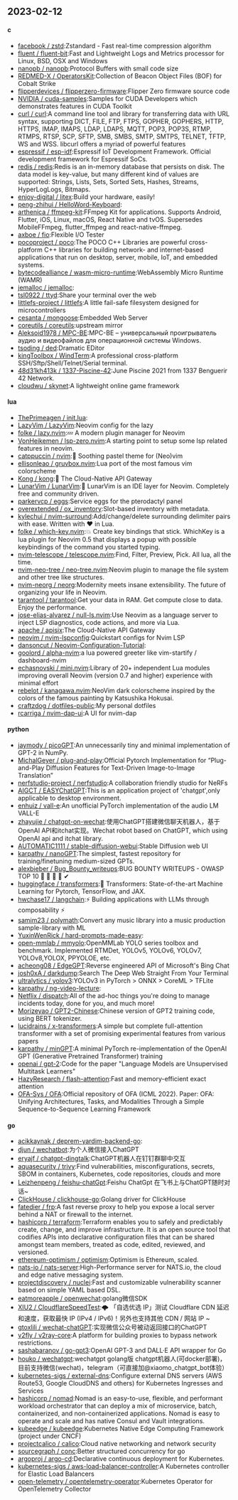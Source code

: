 ## 2023-02-12

#### c
* [facebook / zstd](https://github.com/facebook/zstd):Zstandard - Fast real-time compression algorithm
* [fluent / fluent-bit](https://github.com/fluent/fluent-bit):Fast and Lightweight Logs and Metrics processor for Linux, BSD, OSX and Windows
* [nanopb / nanopb](https://github.com/nanopb/nanopb):Protocol Buffers with small code size
* [REDMED-X / OperatorsKit](https://github.com/REDMED-X/OperatorsKit):Collection of Beacon Object Files (BOF) for Cobalt Strike
* [flipperdevices / flipperzero-firmware](https://github.com/flipperdevices/flipperzero-firmware):Flipper Zero firmware source code
* [NVIDIA / cuda-samples](https://github.com/NVIDIA/cuda-samples):Samples for CUDA Developers which demonstrates features in CUDA Toolkit
* [curl / curl](https://github.com/curl/curl):A command line tool and library for transferring data with URL syntax, supporting DICT, FILE, FTP, FTPS, GOPHER, GOPHERS, HTTP, HTTPS, IMAP, IMAPS, LDAP, LDAPS, MQTT, POP3, POP3S, RTMP, RTMPS, RTSP, SCP, SFTP, SMB, SMBS, SMTP, SMTPS, TELNET, TFTP, WS and WSS. libcurl offers a myriad of powerful features
* [espressif / esp-idf](https://github.com/espressif/esp-idf):Espressif IoT Development Framework. Official development framework for Espressif SoCs.
* [redis / redis](https://github.com/redis/redis):Redis is an in-memory database that persists on disk. The data model is key-value, but many different kind of values are supported: Strings, Lists, Sets, Sorted Sets, Hashes, Streams, HyperLogLogs, Bitmaps.
* [enjoy-digital / litex](https://github.com/enjoy-digital/litex):Build your hardware, easily!
* [peng-zhihui / HelloWord-Keyboard](https://github.com/peng-zhihui/HelloWord-Keyboard):
* [arthenica / ffmpeg-kit](https://github.com/arthenica/ffmpeg-kit):FFmpeg Kit for applications. Supports Android, Flutter, iOS, Linux, macOS, React Native and tvOS. Supersedes MobileFFmpeg, flutter_ffmpeg and react-native-ffmpeg.
* [axboe / fio](https://github.com/axboe/fio):Flexible I/O Tester
* [pocoproject / poco](https://github.com/pocoproject/poco):The POCO C++ Libraries are powerful cross-platform C++ libraries for building network- and internet-based applications that run on desktop, server, mobile, IoT, and embedded systems.
* [bytecodealliance / wasm-micro-runtime](https://github.com/bytecodealliance/wasm-micro-runtime):WebAssembly Micro Runtime (WAMR)
* [jemalloc / jemalloc](https://github.com/jemalloc/jemalloc):
* [tsl0922 / ttyd](https://github.com/tsl0922/ttyd):Share your terminal over the web
* [littlefs-project / littlefs](https://github.com/littlefs-project/littlefs):A little fail-safe filesystem designed for microcontrollers
* [cesanta / mongoose](https://github.com/cesanta/mongoose):Embedded Web Server
* [coreutils / coreutils](https://github.com/coreutils/coreutils):upstream mirror
* [Aleksoid1978 / MPC-BE](https://github.com/Aleksoid1978/MPC-BE):MPC-BE – универсальный проигрыватель аудио и видеофайлов для операционной системы Windows.
* [tsoding / ded](https://github.com/tsoding/ded):Dramatic EDitor
* [kingToolbox / WindTerm](https://github.com/kingToolbox/WindTerm):A professional cross-platform SSH/Sftp/Shell/Telnet/Serial terminal.
* [48d31kh413k / 1337-Piscine-42](https://github.com/48d31kh413k/1337-Piscine-42):June Piscine 2021 from 1337 Benguerir 42 Network.
* [cloudwu / skynet](https://github.com/cloudwu/skynet):A lightweight online game framework

#### lua
* [ThePrimeagen / init.lua](https://github.com/ThePrimeagen/init.lua):
* [LazyVim / LazyVim](https://github.com/LazyVim/LazyVim):Neovim config for the lazy
* [folke / lazy.nvim](https://github.com/folke/lazy.nvim):💤
A modern plugin manager for Neovim
* [VonHeikemen / lsp-zero.nvim](https://github.com/VonHeikemen/lsp-zero.nvim):A starting point to setup some lsp related features in neovim.
* [catppuccin / nvim](https://github.com/catppuccin/nvim):🍨
Soothing pastel theme for (Neo)vim
* [ellisonleao / gruvbox.nvim](https://github.com/ellisonleao/gruvbox.nvim):Lua port of the most famous vim colorscheme
* [Kong / kong](https://github.com/Kong/kong):🦍
The Cloud-Native API Gateway
* [LunarVim / LunarVim](https://github.com/LunarVim/LunarVim):🌙
LunarVim is an IDE layer for Neovim. Completely free and community driven.
* [parkervcp / eggs](https://github.com/parkervcp/eggs):Service eggs for the pterodactyl panel
* [overextended / ox_inventory](https://github.com/overextended/ox_inventory):Slot-based inventory with metadata.
* [kylechui / nvim-surround](https://github.com/kylechui/nvim-surround):Add/change/delete surrounding delimiter pairs with ease. Written with
❤️
in Lua.
* [folke / which-key.nvim](https://github.com/folke/which-key.nvim):💥
Create key bindings that stick. WhichKey is a lua plugin for Neovim 0.5 that displays a popup with possible keybindings of the command you started typing.
* [nvim-telescope / telescope.nvim](https://github.com/nvim-telescope/telescope.nvim):Find, Filter, Preview, Pick. All lua, all the time.
* [nvim-neo-tree / neo-tree.nvim](https://github.com/nvim-neo-tree/neo-tree.nvim):Neovim plugin to manage the file system and other tree like structures.
* [nvim-neorg / neorg](https://github.com/nvim-neorg/neorg):Modernity meets insane extensibility. The future of organizing your life in Neovim.
* [tarantool / tarantool](https://github.com/tarantool/tarantool):Get your data in RAM. Get compute close to data. Enjoy the performance.
* [jose-elias-alvarez / null-ls.nvim](https://github.com/jose-elias-alvarez/null-ls.nvim):Use Neovim as a language server to inject LSP diagnostics, code actions, and more via Lua.
* [apache / apisix](https://github.com/apache/apisix):The Cloud-Native API Gateway
* [neovim / nvim-lspconfig](https://github.com/neovim/nvim-lspconfig):Quickstart configs for Nvim LSP
* [dansoncut / Neovim-Configuration-Tutorial](https://github.com/dansoncut/Neovim-Configuration-Tutorial):
* [goolord / alpha-nvim](https://github.com/goolord/alpha-nvim):a lua powered greeter like vim-startify / dashboard-nvim
* [echasnovski / mini.nvim](https://github.com/echasnovski/mini.nvim):Library of 20+ independent Lua modules improving overall Neovim (version 0.7 and higher) experience with minimal effort
* [rebelot / kanagawa.nvim](https://github.com/rebelot/kanagawa.nvim):NeoVim dark colorscheme inspired by the colors of the famous painting by Katsushika Hokusai.
* [craftzdog / dotfiles-public](https://github.com/craftzdog/dotfiles-public):My personal dotfiles
* [rcarriga / nvim-dap-ui](https://github.com/rcarriga/nvim-dap-ui):A UI for nvim-dap

#### python
* [jaymody / picoGPT](https://github.com/jaymody/picoGPT):An unnecessarily tiny and minimal implementation of GPT-2 in NumPy.
* [MichalGeyer / plug-and-play](https://github.com/MichalGeyer/plug-and-play):Official Pytorch Implementation for “Plug-and-Play Diffusion Features for Text-Driven Image-to-Image Translation”
* [nerfstudio-project / nerfstudio](https://github.com/nerfstudio-project/nerfstudio):A collaboration friendly studio for NeRFs
* [AIGCT / EASYChatGPT](https://github.com/AIGCT/EASYChatGPT):This is an application project of 'chatgpt',only applicable to desktop environment.
* [enhuiz / vall-e](https://github.com/enhuiz/vall-e):An unofficial PyTorch implementation of the audio LM VALL-E
* [zhayujie / chatgpt-on-wechat](https://github.com/zhayujie/chatgpt-on-wechat):使用ChatGPT搭建微信聊天机器人，基于OpenAI API和itchat实现。Wechat robot based on ChatGPT, which using OpenAI api and itchat library.
* [AUTOMATIC1111 / stable-diffusion-webui](https://github.com/AUTOMATIC1111/stable-diffusion-webui):Stable Diffusion web UI
* [karpathy / nanoGPT](https://github.com/karpathy/nanoGPT):The simplest, fastest repository for training/finetuning medium-sized GPTs.
* [alexbieber / Bug_Bounty_writeups](https://github.com/alexbieber/Bug_Bounty_writeups):BUG BOUNTY WRITEUPS - OWASP TOP 10
🔴
🔴
🔴
🔴
✔
* [huggingface / transformers](https://github.com/huggingface/transformers):🤗
Transformers: State-of-the-art Machine Learning for Pytorch, TensorFlow, and JAX.
* [hwchase17 / langchain](https://github.com/hwchase17/langchain):⚡
Building applications with LLMs through composability
⚡
* [samim23 / polymath](https://github.com/samim23/polymath):Convert any music library into a music production sample-library with ML
* [YuxinWenRick / hard-prompts-made-easy](https://github.com/YuxinWenRick/hard-prompts-made-easy):
* [open-mmlab / mmyolo](https://github.com/open-mmlab/mmyolo):OpenMMLab YOLO series toolbox and benchmark. Implemented RTMDet, YOLOv5, YOLOv6, YOLOv7, YOLOv8,YOLOX, PPYOLOE, etc.
* [acheong08 / EdgeGPT](https://github.com/acheong08/EdgeGPT):Reverse engineered API of Microsoft's Bing Chat
* [josh0xA / darkdump](https://github.com/josh0xA/darkdump):Search The Deep Web Straight From Your Terminal
* [ultralytics / yolov3](https://github.com/ultralytics/yolov3):YOLOv3 in PyTorch > ONNX > CoreML > TFLite
* [karpathy / ng-video-lecture](https://github.com/karpathy/ng-video-lecture):
* [Netflix / dispatch](https://github.com/Netflix/dispatch):All of the ad-hoc things you're doing to manage incidents today, done for you, and much more!
* [Morizeyao / GPT2-Chinese](https://github.com/Morizeyao/GPT2-Chinese):Chinese version of GPT2 training code, using BERT tokenizer.
* [lucidrains / x-transformers](https://github.com/lucidrains/x-transformers):A simple but complete full-attention transformer with a set of promising experimental features from various papers
* [karpathy / minGPT](https://github.com/karpathy/minGPT):A minimal PyTorch re-implementation of the OpenAI GPT (Generative Pretrained Transformer) training
* [openai / gpt-2](https://github.com/openai/gpt-2):Code for the paper "Language Models are Unsupervised Multitask Learners"
* [HazyResearch / flash-attention](https://github.com/HazyResearch/flash-attention):Fast and memory-efficient exact attention
* [OFA-Sys / OFA](https://github.com/OFA-Sys/OFA):Official repository of OFA (ICML 2022). Paper: OFA: Unifying Architectures, Tasks, and Modalities Through a Simple Sequence-to-Sequence Learning Framework

#### go
* [acikkaynak / deprem-yardim-backend-go](https://github.com/acikkaynak/deprem-yardim-backend-go):
* [djun / wechatbot](https://github.com/djun/wechatbot):为个人微信接入ChatGPT
* [eryajf / chatgpt-dingtalk](https://github.com/eryajf/chatgpt-dingtalk):ChatGPT机器人在钉钉群聊中交互
* [aquasecurity / trivy](https://github.com/aquasecurity/trivy):Find vulnerabilities, misconfigurations, secrets, SBOM in containers, Kubernetes, code repositories, clouds and more
* [Leizhenpeng / feishu-chatGpt](https://github.com/Leizhenpeng/feishu-chatGpt):Feishu ChatGpt 在飞书上与ChatGPT随时对话~
* [ClickHouse / clickhouse-go](https://github.com/ClickHouse/clickhouse-go):Golang driver for ClickHouse
* [fatedier / frp](https://github.com/fatedier/frp):A fast reverse proxy to help you expose a local server behind a NAT or firewall to the internet.
* [hashicorp / terraform](https://github.com/hashicorp/terraform):Terraform enables you to safely and predictably create, change, and improve infrastructure. It is an open source tool that codifies APIs into declarative configuration files that can be shared amongst team members, treated as code, edited, reviewed, and versioned.
* [ethereum-optimism / optimism](https://github.com/ethereum-optimism/optimism):Optimism is Ethereum, scaled.
* [nats-io / nats-server](https://github.com/nats-io/nats-server):High-Performance server for NATS.io, the cloud and edge native messaging system.
* [projectdiscovery / nuclei](https://github.com/projectdiscovery/nuclei):Fast and customizable vulnerability scanner based on simple YAML based DSL.
* [eatmoreapple / openwechat](https://github.com/eatmoreapple/openwechat):golang微信SDK
* [XIU2 / CloudflareSpeedTest](https://github.com/XIU2/CloudflareSpeedTest):🌩
「自选优选 IP」测试 Cloudflare CDN 延迟和速度，获取最快 IP (IPv4 / IPv6)！另外也支持其他 CDN / 网站 IP ~
* [gtoxlili / wechat-chatGPT](https://github.com/gtoxlili/wechat-chatGPT):实现微信公众号被动返回接口的ChatGPT
* [v2fly / v2ray-core](https://github.com/v2fly/v2ray-core):A platform for building proxies to bypass network restrictions.
* [sashabaranov / go-gpt3](https://github.com/sashabaranov/go-gpt3):OpenAI GPT-3 and DALL·E API wrapper for Go
* [houko / wechatgpt](https://github.com/houko/wechatgpt):wechatgpt golang版 chatgpt机器人(可docker部署)，目前支持微信(wechat)，telegram（可直接加@xiaomo_chatgpt_bot体验）
* [kubernetes-sigs / external-dns](https://github.com/kubernetes-sigs/external-dns):Configure external DNS servers (AWS Route53, Google CloudDNS and others) for Kubernetes Ingresses and Services
* [hashicorp / nomad](https://github.com/hashicorp/nomad):Nomad is an easy-to-use, flexible, and performant workload orchestrator that can deploy a mix of microservice, batch, containerized, and non-containerized applications. Nomad is easy to operate and scale and has native Consul and Vault integrations.
* [kubeedge / kubeedge](https://github.com/kubeedge/kubeedge):Kubernetes Native Edge Computing Framework (project under CNCF)
* [projectcalico / calico](https://github.com/projectcalico/calico):Cloud native networking and network security
* [sourcegraph / conc](https://github.com/sourcegraph/conc):Better structured concurrency for go
* [argoproj / argo-cd](https://github.com/argoproj/argo-cd):Declarative continuous deployment for Kubernetes.
* [kubernetes-sigs / aws-load-balancer-controller](https://github.com/kubernetes-sigs/aws-load-balancer-controller):A Kubernetes controller for Elastic Load Balancers
* [open-telemetry / opentelemetry-operator](https://github.com/open-telemetry/opentelemetry-operator):Kubernetes Operator for OpenTelemetry Collector
